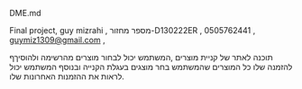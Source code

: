 DME.md

Final project, guy mizrahi , מספר מחזור-D130222ER , 0505762441 , guymiz1309@gmail.com ,

תוכנה לאתר של קניית מוצרים ,המשתמש יכול לבחור מוצרים מהרשימה ולהוסיךף להזמנה שלו כל המוצרים שהמשתמש בחר מוצגים בעגלת הקנייה ובנוסף המשתמש יכול לראות את ההזמנות האחרונות שלו.
